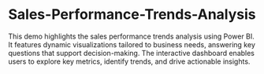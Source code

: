 # Sales-Performance-Trends-Analysis
This demo highlights the sales performance trends analysis using Power BI. It features dynamic visualizations tailored to business needs, answering key questions that support decision-making. The interactive dashboard enables users to explore key metrics, identify trends, and drive actionable insights.
